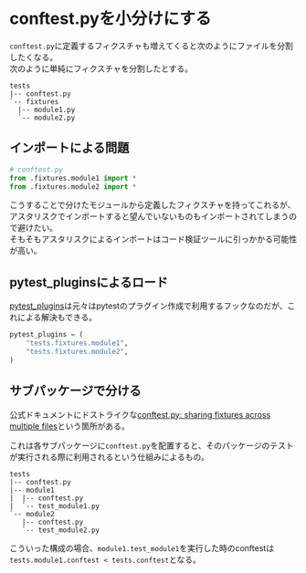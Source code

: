 # conftest.pyを小分けにする

`conftest.py`に定義するフィクスチャも増えてくると次のようにファイルを分割したくなる。\
次のように単純にフィクスチャを分割したとする。

```
tests
|-- conftest.py
`-- fixtures
  |-- module1.py
  `-- module2.py
```

## インポートによる問題

```python
# conftest.py
from .fixtures.module1 import *
from .fixtures.module2 import *
```

こうすることで分けたモジュールから定義したフィクスチャを持ってこれるが、アスタリスクでインポートすると望んでいないものもインポートされてしまうので避けたい。\
そもそもアスタリスクによるインポートはコード検証ツールに引っかかる可能性が高い。

## pytest_pluginsによるロード

[pytest_plugins](https://pytest.org/en/7.1.x/how-to/plugins.html?highlight=hooks#requiring-loading-plugins-in-a-test-module-or-conftest-file)は元々はpytestのプラグイン作成で利用するフックなのだが、これによる解決もできる。

```python
pytest_plugins = (
    "tests.fixtures.module1",
    "tests.fixtures.module2",
)
```

## サブパッケージで分ける

公式ドキュメントにドストライクな[conftest.py: sharing fixtures across multiple files](https://docs.pytest.org/en/7.1.x/reference/fixtures.html?highlight=plugins#conftest-py-sharing-fixtures-across-multiple-files)という箇所がある。

これは各サブパッケージに`conftest.py`を配置すると、そのパッケージのテストが実行される際に利用されるという仕組みによるもの。

```
tests
|-- conftest.py
|-- module1
|  |-- conftest.py
|  `-- test_module1.py
`-- module2
   |-- conftest.py
   `-- test_module2.py
```

こういった構成の場合、`module1.test_module1`を実行した時のconftestは`tests.module1.conftest < tests.conftest`となる。
